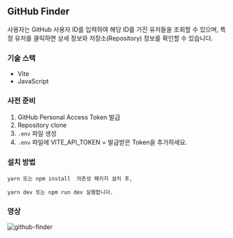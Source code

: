 ## GitHub Finder

사용자는 GitHub 사용자 ID를 입력하여 해당 ID를 가진 유저들을 조회할 수 있으며, 특정 유저를 클릭하면 상세 정보와 저장소(Repository) 정보를 확인할 수 있습니다.

### 기술 스택

- Vite
- JavaScript

### 사전 준비

1. GitHub Personal Access Token 발급
2. Repository clone
3. `.env` 파일 생성
4. `.env` 파일에 VITE_API_TOKEN = 발급받은 Token을 추가하세요.

### 설치 방법

```
yarn 또는 npm install  의존성 패키지 설치 후,
```

```
yarn dev 또는 npm run dev 실행합니다.
```

### 영상

![github-finder](https://github.com/user-attachments/assets/a60c2f03-42b7-48e4-8c5b-51c8f684fa3d)
